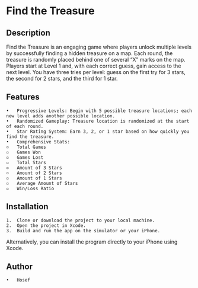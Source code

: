 # Find the Treasure

## Description

Find the Treasure is an engaging game where players unlock multiple levels by successfully finding a hidden treasure on a map. Each round, the treasure is randomly placed behind one of several “X” marks on the map. Players start at Level 1 and, with each correct guess, gain access to the next level. You have three tries per level: guess on the first try for 3 stars, the second for 2 stars, and the third for 1 star.

## Features
	•	Progressive Levels: Begin with 5 possible treasure locations; each new level adds another possible location.
	•	Randomized Gameplay: Treasure location is randomized at the start of each round.
	•	Star Rating System: Earn 3, 2, or 1 star based on how quickly you find the treasure.
	•	Comprehensive Stats:
	▫	Total Games
	▫	Games Won
	▫	Games Lost
	▫	Total Stars
	▫	Amount of 3 Stars
	▫	Amount of 2 Stars
	▫	Amount of 1 Stars
	▫	Average Amount of Stars
	▫	Win/Loss Ratio

## Installation
	1.	Clone or download the project to your local machine.
	2.	Open the project in Xcode.
	3.	Build and run the app on the simulator or your iPhone.

Alternatively, you can install the program directly to your iPhone using Xcode.

## Author
	•	Hosef
